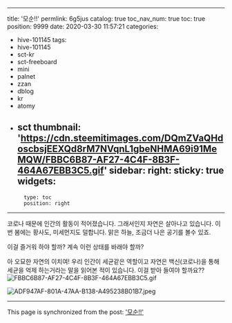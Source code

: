 
---
title: '모순!!'
permlink: 6g5jus
catalog: true
toc_nav_num: true
toc: true
position: 9999
date: 2020-03-30 11:57:21
categories:
- hive-101145
tags:
- hive-101145
- sct-kr
- sct-freeboard
- mini
- palnet
- zzan
- dblog
- kr
- atomy
- sct
thumbnail: 'https://cdn.steemitimages.com/DQmZVaQHdoscbsjEEXQd8rM7NVqnL1gbeNHMA69i91MeMQW/FBBC6B87-AF27-4C4F-8B3F-464A67EBB3C5.gif'
sidebar:
    right:
        sticky: true
widgets:
    -
        type: toc
        position: right
---


코로나 때문에 인간의 활동이 적어졌습니다. 
그래서인지 자연은 살아나고 있습니다. 
이번 봄에는 황사도, 미세먼지도 덜합니다. 
맑은 하늘, 조금더 나은 공기를 볼수 있죠. 

이걸 즐거워 하야 할까? 계속 이런 상태를 바래야 할까? 

아 오묘한 자연의 이치여!
우리 인간이 세균같은 역할이고
자연은 백신(코로나)을 통해 세균을 억제 하는거라는 말을 읽어본 적이 있습니다.  이걸 받아 들여야 할까요??
![FBBC6B87-AF27-4C4F-8B3F-464A67EBB3C5.gif](https://cdn.steemitimages.com/DQmZVaQHdoscbsjEEXQd8rM7NVqnL1gbeNHMA69i91MeMQW/FBBC6B87-AF27-4C4F-8B3F-464A67EBB3C5.gif)


![ADF947AF-801A-47AA-B138-A495238B01B7.jpeg](https://cdn.steemitimages.com/DQmQY3kCVifBY1M7JzwuhxKwcVZ1qpy2c27PdGshqqkV1nP/ADF947AF-801A-47AA-B138-A495238B01B7.jpeg)

- - -

This page is synchronized from the post: ['모순!!'](https://steemit.com/@kingbit/6g5jus)
